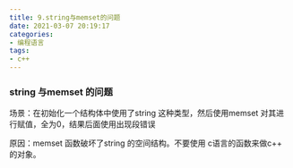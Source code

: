 ```yaml
---
title: 9.string与memset的问题
date: 2021-03-07 20:19:17
categories:
- 编程语言
tags:
- c++
---
```


### string 与memset 的问题

场景：在初始化一个结构体中使用了string 这种类型，然后使用memset 对其进行赋值，全为0，结果后面使用出现段错误

原因：memset 函数破坏了string 的空间结构。不要使用 c语言的函数来做c++ 的对象。

